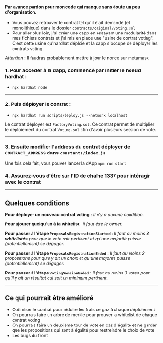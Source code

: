 
#### Par avance pardon pour mon code qui manque sans doute un peu d'organisation.
 - Vous pouvez retrouver le contrat tel qu'il était demandé (et monolithique) dans le dossier `contracts/original/Voting.sol`
 - Pour aller plus loin, j'ai créer une dapp en essayant une modularité dans mes fichiers contrats et j'ai mis en place une "usine de contrat voting". C'est cette usine qu'hardhat déploie et la dapp s'occupe de déployer les contrats voting.


$Attention$ : Il faudras probablement mettre à jour le nonce sur metamask

### 1.  Pour accéder à la dapp, commencé par initier le noeud hardhat :
- `npx hardhat node` 
***

### 2. Puis déployer le contrat :
- `npx hardhat run scripts/deploy.js --network localhost`

Le contrat déployer est `FactoryVoting.sol`. Ce contrat permet de multiplier le déploiement du contrat `Voting.sol` afin d'avoir plusieurs session de vote.
***

### 3. Ensuite modifier l'address du contrat déployer de `CONTRACT_ADDRESS` dans `constants/index.js`

Une fois cela fait, vous pouvez lancer la dApp `npm run start`

### 4. Assurez-vous d'être sur l'ID de chaîne 1337 pour intéragir avec le contrat 

***

## Quelques conditions

**Pour déployer un nouveau contrat voting** : *Il n'y a aucune condition.*

**Pour ajouter quelqu'un à la whitelist** : *Il faut être le owner.*

**Pour passer à l'étape `ProposalsRegistrationStarted`** : *Il faut au moins **3 whitelistés** pour que le vote soit pertinent et qu'une majorité puisse (potentiellement) se dégager.*

**Pour passer à l'étape `ProposalsRegistrationEnded`** : *Il faut au moins 2 propositions pour qu'il y ait un choix et qu'une majorité puisse (potentiellement) se dégager.*

**Pour passer à l'étape `VotingSessionEnded`** : *Il faut au moins 3 votes pour qu'il y ait un résultat qui soit un minimum pertinent.*

***
## Ce qui pourrait être amélioré

- Optimiser le contrat pour réduire les frais de gaz à chaque déploiement
- On pourrais faire un arbre de merkle  pour prouver la whitelist de chaque contrat voting 
- On pourrais faire un deuxième tour de vote en cas d'égalité et ne garder que les propositions qui sont à égalité pour restreindre le choix de vote 
- Les bugs  du front
